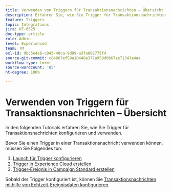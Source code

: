 ```yaml
---
title: Verwenden von Triggern für Transaktionsnachrichten – Übersicht
description: Erfahren Sie, wie Sie Trigger für Transaktionsnachrichten konfigurieren und verwenden.
feature: Triggers
topic: Integrations
jira: KT-6525
doc-type: article
role: Admin
level: Experienced
team: TM
exl-id: 9bc5e4e6-c943-40ca-9d99-a3fa802775f4
source-git-commit: c84867ef59a10448a377a959d0b67ae71343a4aa
workflow-type: tm+mt
source-wordcount: '85'
ht-degree: 100%

---
```


# Verwenden von Triggern für Transaktionsnachrichten – Übersicht

In den folgenden Tutorials erfahren Sie, wie Sie Trigger für Transaktionsnachrichten konfigurieren und verwenden.

Bevor Sie einen Trigger in einer Transaktionsnachricht verwenden können, müssen Sie Folgendes tun:

1. [Launch für Trigger konfigurieren](/help/integrations/configure-launch-for-triggers.md)
2. [Trigger in Experience Cloud erstellen](/help/integrations/create-a-trigger-in-experience-cloud.md)
3. [Trigger-Ereignis in Campaign Standard erstellen](/help/integrations/create-a-trigger-event.md)

Sobald der Trigger konfiguriert ist, können Sie [Transaktionsnachrichten mithilfe von Echtzeit-Ereignisdaten konfigurieren](/help/integrations/configure-transactional-messages-using-realtime-event-data.md).
